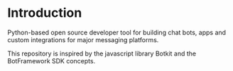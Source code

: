 # Introduction

Python-based open source developer tool for building chat bots, apps and custom integrations for major messaging platforms.

This repository is inspired by the javascript library Botkit and the BotFramework SDK concepts.
